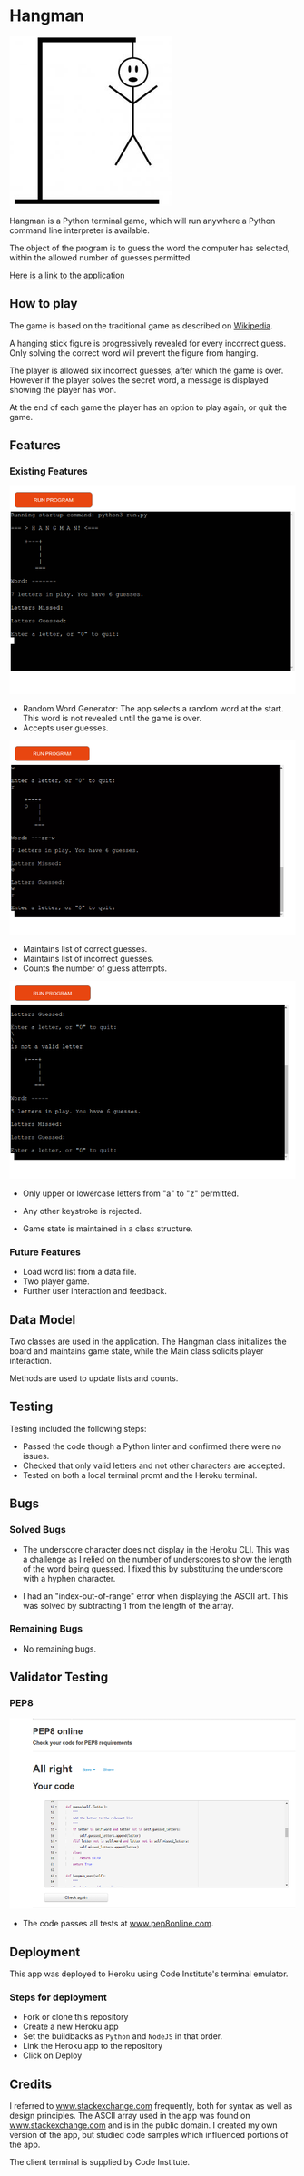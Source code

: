 # Hangman

![alt text](https://github.com/tomf247/hangman/blob/041172e7feacbf84e9efb6589abcca3f4a06eed0/docs/screenshots/hangman_logo.jpg "Hangman Logo")

Hangman is a Python terminal game, which will run anywhere a Python command line interpreter is available.

The object of the program is to guess the word the computer has selected, within the allowed number of guesses permitted.

[Here is a link to the application](https://tf-hangman.herokuapp.com/)

## How to play

The game is based on the traditional game as described on [Wikipedia](https://en.wikipedia.org/wiki/Hangman_(game)).

A hanging stick figure is progressively revealed for every incorrect guess. Only solving the correct word will prevent the figure from hanging.

The player is allowed six incorrect guesses, after which the game is over. However if the player solves the secret word, a message is displayed showing the player has won.

At the end of each game the player has an option to play again, or quit the game.

## Features

### Existing Features

![alt text](https://github.com/tomf247/hangman/blob/3a42be5305e053bcb8dc24937ef670ac8f10280c/docs/screenshots/hangman_start.png "Random Word Generator")

- Random Word Generator: The app selects a random word at the start. This word is not revealed until the game is over.
- Accepts user guesses.

![alt text](https://github.com/tomf247/hangman/blob/3a5a75960142dd7dae52b2c1f4c3cb743632aae1/docs/screenshots/hangman_progression.png "Guessed letters display")

- Maintains list of correct guesses.
- Maintains list of incorrect guesses.
- Counts the number of guess attempts.


![alt text](https://github.com/tomf247/hangman/blob/a99faa3b31847d4f9219d513d9cb3cfd9cefde9e/docs/screenshots/hangman_error_checking.png "Error checking")

- Only upper or lowercase letters from "a" to "z" permitted.
- Any other keystroke is rejected.

- Game state is maintained in a class structure.

### Future Features

- Load word list from a data file.
- Two player game.
- Further user interaction and feedback.

## Data Model

Two classes are used in the application. The Hangman class initializes the board and maintains game state, while the Main class solicits player interaction.

Methods are used to update lists and counts.

## Testing

Testing included the following steps:

- Passed the code though a Python linter and confirmed there were no issues.
- Checked that only valid letters and not other characters are accepted.
- Tested on both a local terminal promt and the Heroku terminal.

## Bugs

### Solved Bugs

- The underscore character does not display in the Heroku CLI. This was a challenge
as I relied on the number of underscores to show the length of the word being guessed. I fixed this by substituting the underscore with a hyphen character.

- I had an "index-out-of-range" error when displaying the ASCII art. This was solved by subtracting 1 from the length of the array.

### Remaining Bugs

- No remaining bugs.

## Validator Testing

### PEP8

![alt text](https://github.com/tomf247/hangman/blob/0226440e2cf7261eb821db0dafc810910c2eb1b0/docs/screenshots/hangman_pep8.png "pep8 passed")

- The code passes all tests at www.pep8online.com.

## Deployment

This app was deployed to Heroku using Code Institute's terminal emulator.

### Steps for deployment

- Fork or clone this repository
- Create a new Heroku app
- Set the buildbacks as `Python` and `NodeJS` in that order.
- Link the Heroku app to the repository
- Click on Deploy

## Credits

I referred to www.stackexchange.com frequently, both for syntax as well as design principles.
The ASCII array used in the app was found on www.stackexchange.com and is in the public domain.
I created my own version of the app, but studied code samples which influenced portions of the app.

The client terminal is supplied by Code Institute.





